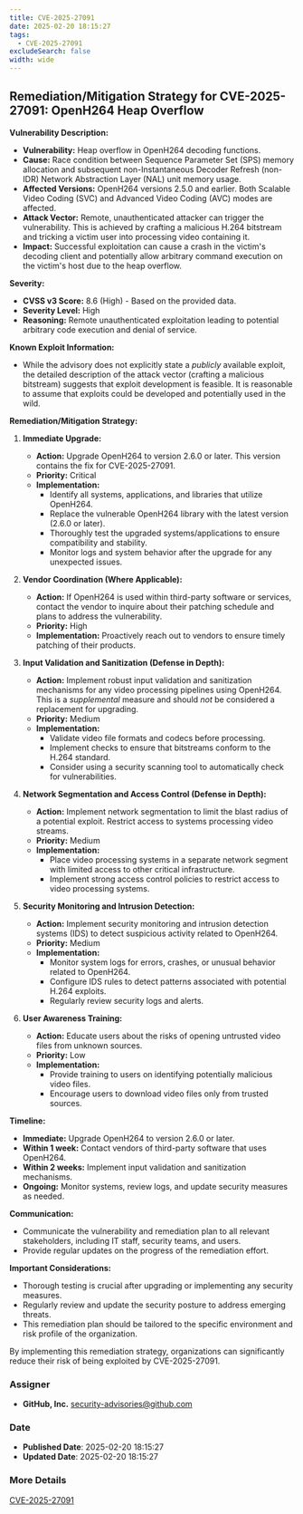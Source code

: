```yaml
---
title: CVE-2025-27091
date: 2025-02-20 18:15:27
tags:
  - CVE-2025-27091
excludeSearch: false
width: wide
---
```


## Remediation/Mitigation Strategy for CVE-2025-27091: OpenH264 Heap Overflow

**Vulnerability Description:**

*   **Vulnerability:** Heap overflow in OpenH264 decoding functions.
*   **Cause:** Race condition between Sequence Parameter Set (SPS) memory allocation and subsequent non-Instantaneous Decoder Refresh (non-IDR) Network Abstraction Layer (NAL) unit memory usage.
*   **Affected Versions:** OpenH264 versions 2.5.0 and earlier.  Both Scalable Video Coding (SVC) and Advanced Video Coding (AVC) modes are affected.
*   **Attack Vector:** Remote, unauthenticated attacker can trigger the vulnerability.  This is achieved by crafting a malicious H.264 bitstream and tricking a victim user into processing video containing it.
*   **Impact:**  Successful exploitation can cause a crash in the victim's decoding client and potentially allow arbitrary command execution on the victim's host due to the heap overflow.

**Severity:**

*   **CVSS v3 Score:** 8.6 (High) - Based on the provided data.
*   **Severity Level:** High
*   **Reasoning:**  Remote unauthenticated exploitation leading to potential arbitrary code execution and denial of service.

**Known Exploit Information:**

*   While the advisory does not explicitly state a *publicly* available exploit, the detailed description of the attack vector (crafting a malicious bitstream) suggests that exploit development is feasible.  It is reasonable to assume that exploits could be developed and potentially used in the wild.

**Remediation/Mitigation Strategy:**

1.  **Immediate Upgrade:**
    *   **Action:**  Upgrade OpenH264 to version 2.6.0 or later.  This version contains the fix for CVE-2025-27091.
    *   **Priority:** Critical
    *   **Implementation:**
        *   Identify all systems, applications, and libraries that utilize OpenH264.
        *   Replace the vulnerable OpenH264 library with the latest version (2.6.0 or later).
        *   Thoroughly test the upgraded systems/applications to ensure compatibility and stability.
        *   Monitor logs and system behavior after the upgrade for any unexpected issues.

2.  **Vendor Coordination (Where Applicable):**
    *   **Action:** If OpenH264 is used within third-party software or services, contact the vendor to inquire about their patching schedule and plans to address the vulnerability.
    *   **Priority:** High
    *   **Implementation:** Proactively reach out to vendors to ensure timely patching of their products.

3.  **Input Validation and Sanitization (Defense in Depth):**
    *   **Action:** Implement robust input validation and sanitization mechanisms for any video processing pipelines using OpenH264. This is a *supplemental* measure and should *not* be considered a replacement for upgrading.
    *   **Priority:** Medium
    *   **Implementation:**
        *   Validate video file formats and codecs before processing.
        *   Implement checks to ensure that bitstreams conform to the H.264 standard.
        *   Consider using a security scanning tool to automatically check for vulnerabilities.

4.  **Network Segmentation and Access Control (Defense in Depth):**
    *   **Action:** Implement network segmentation to limit the blast radius of a potential exploit.  Restrict access to systems processing video streams.
    *   **Priority:** Medium
    *   **Implementation:**
        *   Place video processing systems in a separate network segment with limited access to other critical infrastructure.
        *   Implement strong access control policies to restrict access to video processing systems.

5.  **Security Monitoring and Intrusion Detection:**
    *   **Action:** Implement security monitoring and intrusion detection systems (IDS) to detect suspicious activity related to OpenH264.
    *   **Priority:** Medium
    *   **Implementation:**
        *   Monitor system logs for errors, crashes, or unusual behavior related to OpenH264.
        *   Configure IDS rules to detect patterns associated with potential H.264 exploits.
        *   Regularly review security logs and alerts.

6.  **User Awareness Training:**
    *   **Action:** Educate users about the risks of opening untrusted video files from unknown sources.
    *   **Priority:** Low
    *   **Implementation:**
        *   Provide training to users on identifying potentially malicious video files.
        *   Encourage users to download video files only from trusted sources.

**Timeline:**

*   **Immediate:** Upgrade OpenH264 to version 2.6.0 or later.
*   **Within 1 week:** Contact vendors of third-party software that uses OpenH264.
*   **Within 2 weeks:** Implement input validation and sanitization mechanisms.
*   **Ongoing:** Monitor systems, review logs, and update security measures as needed.

**Communication:**

*   Communicate the vulnerability and remediation plan to all relevant stakeholders, including IT staff, security teams, and users.
*   Provide regular updates on the progress of the remediation effort.

**Important Considerations:**

*   Thorough testing is crucial after upgrading or implementing any security measures.
*   Regularly review and update the security posture to address emerging threats.
*   This remediation plan should be tailored to the specific environment and risk profile of the organization.

By implementing this remediation strategy, organizations can significantly reduce their risk of being exploited by CVE-2025-27091.

### Assigner
- **GitHub, Inc.** <security-advisories@github.com>

### Date
- **Published Date**: 2025-02-20 18:15:27
- **Updated Date**: 2025-02-20 18:15:27

### More Details
[CVE-2025-27091](https://www.cvedetails.com/cve/CVE-2025-27091)